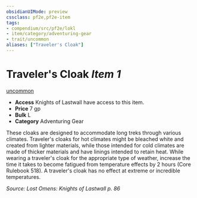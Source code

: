 ```yaml
---
obsidianUIMode: preview
cssclass: pf2e,pf2e-item
tags:
- compendium/src/pf2e/lokl
- item/category/adventuring-gear
- trait/uncommon
aliases: ["Traveler's Cloak"]
---
```

# Traveler's Cloak *Item 1*  
[uncommon](../../../rules/traits/uncommon.md)  

- **Access** Knights of Lastwall have access to this item.
- **Price** 7 gp
- **Bulk** L
- **Category** Adventuring Gear

These cloaks are designed to accommodate long treks through various climates. Traveler's cloaks for hot climates might be bleached white and created from lighter materials, while those intended for cold climates are made of thicker materials and have linings intended to retain heat. While wearing a traveler's cloak for the appropriate type of weather, increase the time it takes to become fatigued from temperature effects by 2 hours (Core Rulebook 518). A traveler's cloak has no effect at extreme or incredible temperatures.

*Source: Lost Omens: Knights of Lastwall p. 86*